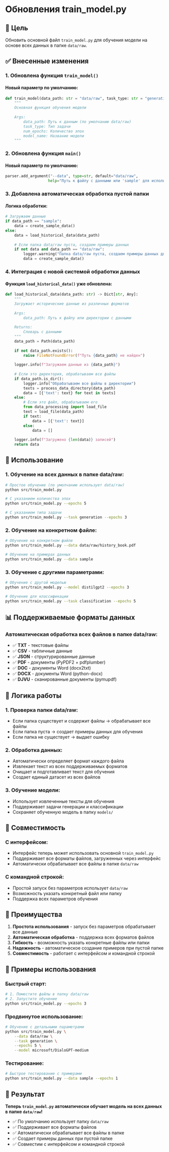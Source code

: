 # Обновления train_model.py

## 🎯 Цель
Обновить основной файл `train_model.py` для обучения модели на основе всех данных в папке `data/raw`.

## ✅ Внесенные изменения

### 1. **Обновлена функция `train_model()`**

#### **Новый параметр по умолчанию:**
```python
def train_model(data_path: str = "data/raw", task_type: str = "generation", num_epochs: int = 3, model_name: str = "microsoft/DialoGPT-medium"):
    """
    Основная функция обучения модели
    
    Args:
        data_path: Путь к данным (по умолчанию data/raw)
        task_type: Тип задачи
        num_epochs: Количество эпох
        model_name: Название модели
    """
```

### 2. **Обновлена функция `main()`**

#### **Новый параметр по умолчанию:**
```python
parser.add_argument("--data", type=str, default="data/raw", 
                   help="Путь к файлу с данными или 'sample' для использования примеров")
```

### 3. **Добавлена автоматическая обработка пустой папки**

#### **Логика обработки:**
```python
# Загружаем данные
if data_path == "sample":
    data = create_sample_data()
else:
    data = load_historical_data(data_path)
    
    # Если папка data/raw пуста, создаем примеры данных
    if not data and data_path == "data/raw":
        logger.warning("Папка data/raw пуста, создаем примеры данных для обучения")
        data = create_sample_data()
```

### 4. **Интеграция с новой системой обработки данных**

#### **Функция `load_historical_data()` уже обновлена:**
```python
def load_historical_data(data_path: str) -> Dict[str, Any]:
    """
    Загружает исторические данные из различных форматов
    
    Args:
        data_path: Путь к файлу или директории с данными
    
    Returns:
        Словарь с данными
    """
    data_path = Path(data_path)
    
    if not data_path.exists():
        raise FileNotFoundError(f"Путь {data_path} не найден")
    
    logger.info(f"Загружаем данные из {data_path}")
    
    # Если это директория, обрабатываем все файлы
    if data_path.is_dir():
        logger.info("Обрабатываем все файлы в директории")
        texts = process_data_directory(data_path)
        data = [{'text': text} for text in texts]
    else:
        # Если это файл, обрабатываем его
        from data_processing import load_file
        text = load_file(data_path)
        if text:
            data = [{'text': text}]
        else:
            data = []
    
    logger.info(f"Загружено {len(data)} записей")
    return data
```

## 🔧 Использование

### **1. Обучение на всех данных в папке data/raw:**
```bash
# Простое обучение (по умолчанию использует data/raw)
python src/train_model.py

# С указанием количества эпох
python src/train_model.py --epochs 5

# С указанием типа задачи
python src/train_model.py --task generation --epochs 3
```

### **2. Обучение на конкретном файле:**
```bash
# Обучение на конкретном файле
python src/train_model.py --data data/raw/history_book.pdf

# Обучение на примерах данных
python src/train_model.py --data sample
```

### **3. Обучение с другими параметрами:**
```bash
# Обучение с другой моделью
python src/train_model.py --model distilgpt2 --epochs 3

# Обучение для классификации
python src/train_model.py --task classification --epochs 5
```

## 📊 Поддерживаемые форматы данных

### **Автоматическая обработка всех файлов в папке data/raw:**
- ✅ **TXT** - текстовые файлы
- ✅ **CSV** - табличные данные
- ✅ **JSON** - структурированные данные
- ✅ **PDF** - документы (PyPDF2 + pdfplumber)
- ✅ **DOC** - документы Word (docx2txt)
- ✅ **DOCX** - документы Word (python-docx)
- ✅ **DJVU** - сканированные документы (pymupdf)

## 🎯 Логика работы

### **1. Проверка папки data/raw:**
- Если папка существует и содержит файлы → обрабатывает все файлы
- Если папка пуста → создает примеры данных для обучения
- Если папка не существует → выдает ошибку

### **2. Обработка данных:**
- Автоматически определяет формат каждого файла
- Извлекает текст из всех поддерживаемых форматов
- Очищает и подготавливает текст для обучения
- Создает единый датасет из всех файлов

### **3. Обучение модели:**
- Использует извлеченные тексты для обучения
- Поддерживает задачи генерации и классификации
- Сохраняет обученную модель в папку `models/`

## 🔄 Совместимость

### **С интерфейсом:**
- Интерфейс теперь может использовать основной `train_model.py`
- Поддерживает все форматы файлов, загруженных через интерфейс
- Автоматически обрабатывает все файлы в папке `data/raw`

### **С командной строкой:**
- Простой запуск без параметров использует `data/raw`
- Возможность указать конкретный файл или папку
- Поддержка всех параметров обучения

## 🎉 Преимущества

1. **Простота использования** - запуск без параметров обрабатывает все данные
2. **Автоматическая обработка** - поддержка всех форматов файлов
3. **Гибкость** - возможность указать конкретные файлы или папки
4. **Надежность** - автоматическое создание примеров при пустой папке
5. **Совместимость** - работает с интерфейсом и командной строкой

## 📝 Примеры использования

### **Быстрый старт:**
```bash
# 1. Поместите файлы в папку data/raw
# 2. Запустите обучение
python src/train_model.py --epochs 3
```

### **Продвинутое использование:**
```bash
# Обучение с детальными параметрами
python src/train_model.py \
    --data data/raw \
    --task generation \
    --epochs 5 \
    --model microsoft/DialoGPT-medium
```

### **Тестирование:**
```bash
# Быстрое тестирование с примерами
python src/train_model.py --data sample --epochs 1
```

## 🚀 Результат

**Теперь `train_model.py` автоматически обучает модель на всех данных в папке `data/raw`!**

- ✅ По умолчанию использует папку `data/raw`
- ✅ Поддерживает все форматы файлов
- ✅ Автоматически обрабатывает все файлы в папке
- ✅ Создает примеры данных при пустой папке
- ✅ Совместим с интерфейсом и командной строкой
